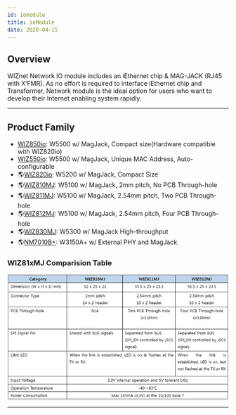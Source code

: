 ```yaml
---
id: iomodule
title: ioModule
date: 2020-04-15
---
```


## Overview

WIZnet Network IO module includes an iEthernet chip & MAG-JACK (RJ45 with X’FMR). As no effort is required to interface iEthernet chip and Transformer, Network module is the ideal option for users who want to
develop their Internet enabling system rapidly.

-----

## Product Family

  - [WIZ850io](/products/wiz850io/start): W5500 w/ MagJack, Compact
    size(Hardware compatible with WIZ820io)
  - [WIZ550io](/products/wiz550io/start): W5500 w/ MagJack, Unique MAC
    Address, Auto-configurable
  - 🌎[WIZ820io](http://www.wiznet.io/product-item/wiz820io/): W5200 w/
    MagJack, Compact Size 
  - 🌎[WIZ810MJ](http://www.wiznet.io/product-item/wiz810mj/): W5100 w/
    MagJack, 2mm pitch, No PCB Through-hole
  - 🌎[WIZ811MJ](http://www.wiznet.io/product-item/wiz811mj/): W5100 w/
    MagJack, 2.54mm pitch, Two PCB Through-hole
  - 🌎[WIZ812MJ](http://www.wiznet.io/product-item/wiz812mj/): W5100 w/
    MagJack, 2.54mm pitch, Four PCB Through-hole
  - 🌎[WIZ830MJ](http://www.wiznet.io/product-item/wiz830mj/): W5300 w/
    MagJack High-throughput
  - 🌎[NM7010B+](http://www.wiznet.io/product-item/nm7010b+/): W3150A+ w/
    External PHY and MagJack

### WIZ81xMJ Comparision Table

![](/img/products/io_module/comparison-table.jpg)

-----
